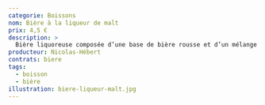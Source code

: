 ```yaml
---
categorie: Boissons
nom: Bière à la liqueur de malt
prix: 4,5 €
description: >
  Bière liquoreuse composée d’une base de bière rousse et d’un mélange d’épices. Nous avons créé cette bière pour nous souvenir de ces moments uniques où les épices, les arômes confits et la chaleur de la bière ne font plus qu’un. Notre liqueur de malt est l’heureuse union de sa grande soeur rousse et de chaleureux ingrédients naturels
producteur: Nicolas-Hébert
contrats: biere
tags: 
  - boisson
  - bière
illustration: biere-liqueur-malt.jpg
---
```


